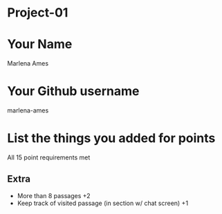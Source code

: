 # Project-01

# Your Name
Marlena Ames

# Your Github username
marlena-ames

# List the things you added for points

All 15 point requirements met 

## Extra
- More than 8 passages +2
- Keep track of visited passage (in section w/ chat screen) +1